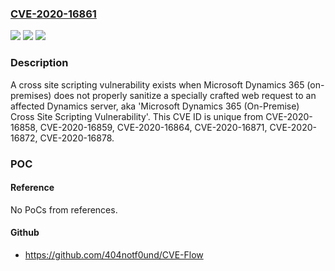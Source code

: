 ### [CVE-2020-16861](https://cve.mitre.org/cgi-bin/cvename.cgi?name=CVE-2020-16861)
![](https://img.shields.io/static/v1?label=Product&message=Microsoft%20Dynamics%20365%20(on-premises)&color=blue)
![](https://img.shields.io/static/v1?label=Version&message=n%2Fa&color=blue)
![](https://img.shields.io/static/v1?label=Vulnerability&message=Spoofing&color=brighgreen)

### Description

A cross site scripting vulnerability exists when Microsoft Dynamics 365 (on-premises) does not properly sanitize a specially crafted web request to an affected Dynamics server, aka 'Microsoft Dynamics 365 (On-Premise) Cross Site Scripting Vulnerability'. This CVE ID is unique from CVE-2020-16858, CVE-2020-16859, CVE-2020-16864, CVE-2020-16871, CVE-2020-16872, CVE-2020-16878.

### POC

#### Reference
No PoCs from references.

#### Github
- https://github.com/404notf0und/CVE-Flow

